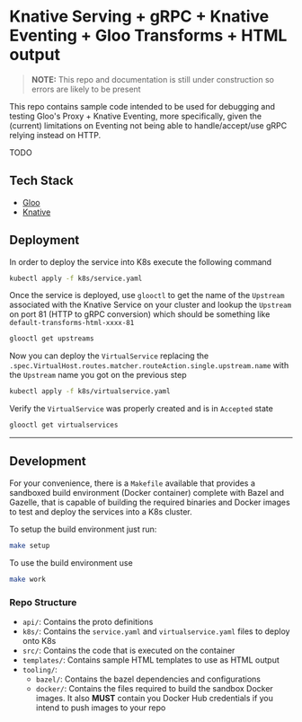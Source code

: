 # Knative Serving + gRPC + Knative Eventing + Gloo Transforms + HTML output

> **NOTE:** This repo and documentation is still under construction so errors are likely to be present

This repo contains sample code intended to be used for debugging and testing Gloo's Proxy + Knative Eventing, more specifically, given the (current) limitations on Eventing not being able to handle/accept/use gRPC relying instead on HTTP.

TODO

## Tech Stack

- [Gloo][1]
- [Knative][2]

## Deployment

In order to deploy the service into K8s execute the following command

<!-- TODO -->
```bash
kubectl apply -f k8s/service.yaml
```

Once the service is deployed, use `glooctl` to get the name of the `Upstream` associated with the Knative Service on your cluster and lookup the `Upstream` on port 81 (HTTP to gRPC conversion) which should be something like `default-transforms-html-xxxx-81`

```bash
glooctl get upstreams
```

Now you can deploy the `VirtualService` replacing the `.spec.VirtualHost.routes.matcher.routeAction.single.upstream.name` with the `Upstream` name you got on the previous step

```bash
kubectl apply -f k8s/virtualservice.yaml
```

Verify the `VirtualService` was properly created and is in `Accepted` state

```bash
glooctl get virtualservices
```

---

## Development

For your convenience, there is a `Makefile` available that provides a sandboxed build environment (Docker container) complete with Bazel and Gazelle, that is capable of building the required binaries and Docker images to test and deploy the services into a K8s cluster.

To setup the build environment just run:

```bash
make setup
```

To use the build environment use

```bash
make work
```

### Repo Structure

- `api/`: Contains the proto definitions
- `k8s/`: Contains the `service.yaml` and `virtualservice.yaml` files to deploy onto K8s
- `src/`: Contains the code that is executed on the container
- `templates/`: Contains sample HTML templates to use as HTML output
- `tooling/`:
  - `bazel/`: Contains the bazel dependencies and configurations
  - `docker/`: Contains the files required to build the sandbox Docker images. It also **MUST** contain you Docker Hub credentials if you intend to push images to your repo



[1]: https://www.solo.io/glooe
[2]: https://knative.dev
